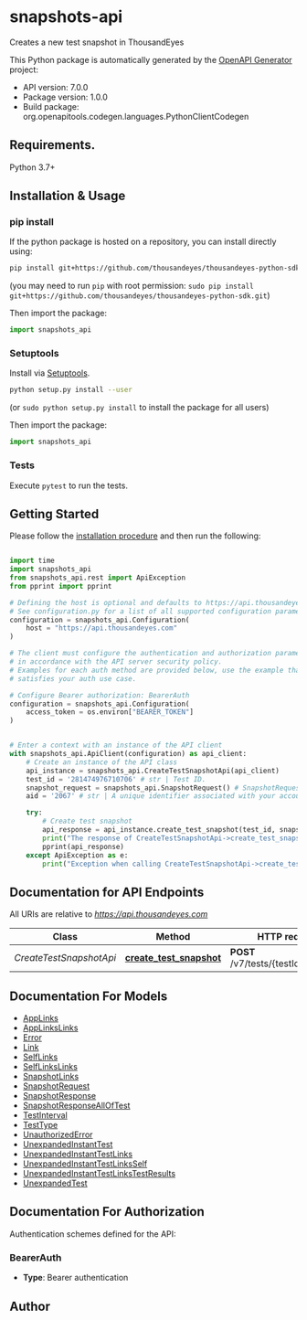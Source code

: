 # snapshots-api
Creates a new test snapshot in ThousandEyes

This Python package is automatically generated by the [OpenAPI Generator](https://openapi-generator.tech) project:

- API version: 7.0.0
- Package version: 1.0.0
- Build package: org.openapitools.codegen.languages.PythonClientCodegen

## Requirements.

Python 3.7+

## Installation & Usage
### pip install

If the python package is hosted on a repository, you can install directly using:

```sh
pip install git+https://github.com/thousandeyes/thousandeyes-python-sdk.git
```
(you may need to run `pip` with root permission: `sudo pip install git+https://github.com/thousandeyes/thousandeyes-python-sdk.git`)

Then import the package:
```python
import snapshots_api
```

### Setuptools

Install via [Setuptools](http://pypi.python.org/pypi/setuptools).

```sh
python setup.py install --user
```
(or `sudo python setup.py install` to install the package for all users)

Then import the package:
```python
import snapshots_api
```

### Tests

Execute `pytest` to run the tests.

## Getting Started

Please follow the [installation procedure](#installation--usage) and then run the following:

```python

import time
import snapshots_api
from snapshots_api.rest import ApiException
from pprint import pprint

# Defining the host is optional and defaults to https://api.thousandeyes.com
# See configuration.py for a list of all supported configuration parameters.
configuration = snapshots_api.Configuration(
    host = "https://api.thousandeyes.com"
)

# The client must configure the authentication and authorization parameters
# in accordance with the API server security policy.
# Examples for each auth method are provided below, use the example that
# satisfies your auth use case.

# Configure Bearer authorization: BearerAuth
configuration = snapshots_api.Configuration(
    access_token = os.environ["BEARER_TOKEN"]
)


# Enter a context with an instance of the API client
with snapshots_api.ApiClient(configuration) as api_client:
    # Create an instance of the API class
    api_instance = snapshots_api.CreateTestSnapshotApi(api_client)
    test_id = '281474976710706' # str | Test ID.
    snapshot_request = snapshots_api.SnapshotRequest() # SnapshotRequest | 
    aid = '2067' # str | A unique identifier associated with your account group. You can retrieve your `AccountGroupId` from the `/account-groups` endpoint. Note that you must be assigned to the target account group. Specifying this parameter without being assigned to the target account group will result in an error response. (optional)

    try:
        # Create test snapshot
        api_response = api_instance.create_test_snapshot(test_id, snapshot_request, aid=aid)
        print("The response of CreateTestSnapshotApi->create_test_snapshot:\n")
        pprint(api_response)
    except ApiException as e:
        print("Exception when calling CreateTestSnapshotApi->create_test_snapshot: %s\n" % e)

```

## Documentation for API Endpoints

All URIs are relative to *https://api.thousandeyes.com*

Class | Method | HTTP request | Description
------------ | ------------- | ------------- | -------------
*CreateTestSnapshotApi* | [**create_test_snapshot**](docs/CreateTestSnapshotApi.md#create_test_snapshot) | **POST** /v7/tests/{testId}/snapshot | Create test snapshot


## Documentation For Models

 - [AppLinks](docs/AppLinks.md)
 - [AppLinksLinks](docs/AppLinksLinks.md)
 - [Error](docs/Error.md)
 - [Link](docs/Link.md)
 - [SelfLinks](docs/SelfLinks.md)
 - [SelfLinksLinks](docs/SelfLinksLinks.md)
 - [SnapshotLinks](docs/SnapshotLinks.md)
 - [SnapshotRequest](docs/SnapshotRequest.md)
 - [SnapshotResponse](docs/SnapshotResponse.md)
 - [SnapshotResponseAllOfTest](docs/SnapshotResponseAllOfTest.md)
 - [TestInterval](docs/TestInterval.md)
 - [TestType](docs/TestType.md)
 - [UnauthorizedError](docs/UnauthorizedError.md)
 - [UnexpandedInstantTest](docs/UnexpandedInstantTest.md)
 - [UnexpandedInstantTestLinks](docs/UnexpandedInstantTestLinks.md)
 - [UnexpandedInstantTestLinksSelf](docs/UnexpandedInstantTestLinksSelf.md)
 - [UnexpandedInstantTestLinksTestResults](docs/UnexpandedInstantTestLinksTestResults.md)
 - [UnexpandedTest](docs/UnexpandedTest.md)


<a id="documentation-for-authorization"></a>
## Documentation For Authorization


Authentication schemes defined for the API:
<a id="BearerAuth"></a>
### BearerAuth

- **Type**: Bearer authentication


## Author




